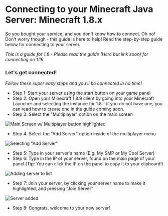 # Connecting to your Minecraft Java Server: Minecraft 1.8.x
So you bought your service, and you don't know how to connect. Oh no! Don't worry though - this guide is here to help! Read the step-by-step guide below for connecting to your server.

*This is a guide for 1.8 - Please read the guide (Here but link soon) for connecting on 1.16*

### Let's get connected!
*Follow these super easy steps and you'll be connected in no time!*

- Step 1: Start your server using the start button on your game panel
- Step 2: Open your Minecraft 1.8.9 client by going into your Minecraft Launcher and selecting the instance for 1.8 - if you do not have one, you can read how to create one in the guide coming soon.
- Step 3: Select the "Multiplayer" option on the main screen

![Main Screen w/ Multiplayer button highlighted](https://versatilenode-kb.kawaiicdn.com/assets/images/1.8-multiplayer-option-circled.png?_t=1614680002)

- Step 4: Select the "Add Server" option inside of the multiplayer menu

![Selecting "Add Server"](https://versatilenode-kb.kawaiicdn.com/assets/images/1.8-add-server-circled.png?_t=1614680011)

- Step 5: Type in your server's name (E.g. My SMP or My Cool Server)
- Step 6: Type in the IP of your server, found on the main page of your panel (Tip: You can click the IP on the panel to copy it to your clipboard!)

![Adding server to list](https://versatilenode-kb.kawaiicdn.com/assets/images/1.8-add-server-menu-annotated.png?_t=1614679996)

- Step 7: Join your server, by clicking your server name to make it highlighted, and pressing "Join Server"

![Server added](https://versatilenode-kb.kawaiicdn.com/assets/images/1.8-multiplayer-with-server-added.png?_t=1614680007)

- Step 8: Congrats, welcome to your new server!
